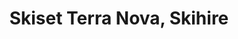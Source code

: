---
title: "Skiset Terra Nova, Skihire"
url: /macot-la-plagne/skiset-terra-nova-skihire/
shop: sports
---